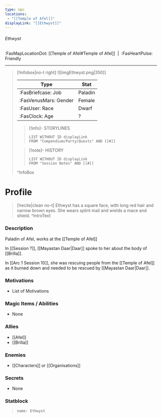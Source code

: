 ```yaml
---
type: npc
locations:
 - "[[Temple of Afel]]"
displayLink: "[[Ethwyst]]"
---
```

###### Ethwyst
<span class="sub2">:FasMapLocationDot: [[Temple of Afel#Temple of Afel]]&nbsp;&nbsp;|&nbsp;&nbsp;:FasHeartPulse: Friendly </span>
___

> [!infobox|no-t right]
> ![[imgEthwyst.png|350]]
>
> | Type | Stat |
> | ---- | ---- |
> | :FasBriefcase: Job |  Paladin |
> | :FasVenusMars: Gender | Female |
> | :FasUser: Race | Dwarf |
> | :FasClock: Age | ? |
>
>> [!info]- STORYLINES
>>```dataview
>>LIST WITHOUT ID displayLink
>>FROM "Compendium/Party/Quests" AND [[#]]
>
>>[!note]- HISTORY
>>```dataview
>>LIST WITHOUT ID displayLink
>>FROM "Session Notes" AND [[#]]
>
>^InfoBox

# Profile

> [!recite|clean no-t]
>	Ethwyst has a square face, with long red hair and narrow brown eyes. She wears splint mail and wields a mace and shield.
>^IntroText

### Description
Paladin of Afel, works at the [[Temple of Afel]]

In [[Session ?]], [[Mayastan Daar|Daar]] spoke to her about the body of [[Brilla]].

In [[Arc 1 Session 10]], she was rescuing people from the [[Temple of Afel]] as it burned down and needed to be rescued by [[Mayastan Daar|Daar]].

### Motivations
- List of Motivations

### Magic Items / Abilities
- None

### Allies
- [[Afel]]
- [[Brilla]]

### Enemies
- [[Characters]] or [[Organisations]]

### Secrets
- None

### Statblock
> ```statblock
> name: Ethwyst